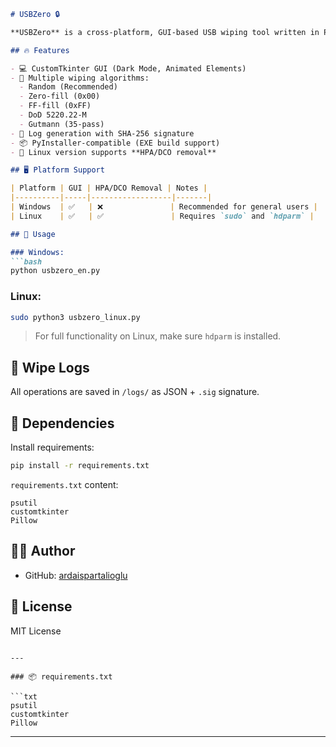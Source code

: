 ````markdown
# USBZero 🔒

**USBZero** is a cross-platform, GUI-based USB wiping tool written in Python. It offers secure, multi-pass data erasure and (on Linux) optional HPA/DCO removal.

## 🔥 Features

- 💻 CustomTkinter GUI (Dark Mode, Animated Elements)
- 🔁 Multiple wiping algorithms:
  - Random (Recommended)
  - Zero-fill (0x00)
  - FF-fill (0xFF)
  - DoD 5220.22-M
  - Gutmann (35-pass)
- 🧼 Log generation with SHA-256 signature
- 📦 PyInstaller-compatible (EXE build support)
- 🧠 Linux version supports **HPA/DCO removal**

## 🖥️ Platform Support

| Platform | GUI | HPA/DCO Removal | Notes |
|----------|-----|------------------|-------|
| Windows  | ✅   | ❌               | Recommended for general users |
| Linux    | ✅   | ✅               | Requires `sudo` and `hdparm` |

## 🚀 Usage

### Windows:
```bash
python usbzero_en.py
````

### Linux:

```bash
sudo python3 usbzero_linux.py
```

> For full functionality on Linux, make sure `hdparm` is installed.

## 🔐 Wipe Logs

All operations are saved in `/logs/` as JSON + `.sig` signature.

## 🧩 Dependencies

Install requirements:

```bash
pip install -r requirements.txt
```

`requirements.txt` content:

```
psutil
customtkinter
Pillow
```

## 🧑‍💻 Author

* GitHub: [ardaispartalioglu](https://github.com/ardaispartalioglu)

## 📄 License

MIT License

````

---

### 📦 requirements.txt

```txt
psutil
customtkinter
Pillow
````

---
